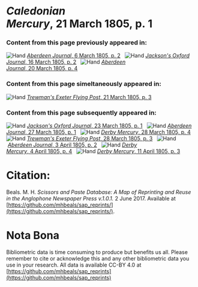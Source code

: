 # *Caledonian Mercury*, 21 March 1805, p. 1  
  
### Content from this page previously appeared in:  
![Hand](http://scissorsandpaste.net/wp-content/uploads/2017/06/smallhandpointer.png) [*Aberdeen Journal*, 6 March 1805, p. 2](https://mhbeals.github.io/sap_html/Aberdeen-Journal/Aberdeen-Journal-6-March-1805-p-2)  
![Hand](http://scissorsandpaste.net/wp-content/uploads/2017/06/smallhandpointer.png) [*Jackson's Oxford Journal*, 16 March 1805, p. 2](https://mhbeals.github.io/sap_html/Jackson's-Oxford-Journal/Jackson's-Oxford-Journal-16-March-1805-p-2)  
![Hand](http://scissorsandpaste.net/wp-content/uploads/2017/06/smallhandpointer.png) [*Aberdeen Journal*, 20 March 1805, p. 4](https://mhbeals.github.io/sap_html/Aberdeen-Journal/Aberdeen-Journal-20-March-1805-p-4)  
  
### Content from this page simeltaneously appeared in:  
![Hand](http://scissorsandpaste.net/wp-content/uploads/2017/06/smallhandpointer.png) [*Trewman's Exeter Flying Post*, 21 March 1805, p. 3](https://mhbeals.github.io/sap_html/Trewman's-Exeter-Flying-Post/Trewman's-Exeter-Flying-Post-21-March-1805-p-3)  
  
### Content from this page subsequently appeared in:  
![Hand](http://scissorsandpaste.net/wp-content/uploads/2017/06/smallhandpointer.png) [*Jackson's Oxford Journal*, 23 March 1805, p. 1](https://mhbeals.github.io/sap_html/Jackson's-Oxford-Journal/Jackson's-Oxford-Journal-23-March-1805-p-1)  
![Hand](http://scissorsandpaste.net/wp-content/uploads/2017/06/smallhandpointer.png) [*Aberdeen Journal*, 27 March 1805, p. 1](https://mhbeals.github.io/sap_html/Aberdeen-Journal/Aberdeen-Journal-27-March-1805-p-1)  
![Hand](http://scissorsandpaste.net/wp-content/uploads/2017/06/smallhandpointer.png) [*Derby Mercury*, 28 March 1805, p. 4](https://mhbeals.github.io/sap_html/Derby-Mercury/Derby-Mercury-28-March-1805-p-4)  
![Hand](http://scissorsandpaste.net/wp-content/uploads/2017/06/smallhandpointer.png) [*Trewman's Exeter Flying Post*, 28 March 1805, p. 3](https://mhbeals.github.io/sap_html/Trewman's-Exeter-Flying-Post/Trewman's-Exeter-Flying-Post-28-March-1805-p-3)  
![Hand](http://scissorsandpaste.net/wp-content/uploads/2017/06/smallhandpointer.png) [*Aberdeen Journal*, 3 April 1805, p. 2](https://mhbeals.github.io/sap_html/Aberdeen-Journal/Aberdeen-Journal-3-April-1805-p-2)  
![Hand](http://scissorsandpaste.net/wp-content/uploads/2017/06/smallhandpointer.png) [*Derby Mercury*, 4 April 1805, p. 4](https://mhbeals.github.io/sap_html/Derby-Mercury/Derby-Mercury-4-April-1805-p-4)  
![Hand](http://scissorsandpaste.net/wp-content/uploads/2017/06/smallhandpointer.png) [*Derby Mercury*, 11 April 1805, p. 3](https://mhbeals.github.io/sap_html/Derby-Mercury/Derby-Mercury-11-April-1805-p-3)  


# Citation: 

Beals. M. H. *Scissors and Paste Database: A Map of Reprinting and Reuse in the Anglophone Newspaper Press v.1.0.1.* 2 June 2017. Available at [https://github.com/mhbeals/sap_reprints/](https://github.com/mhbeals/sap_reprints/). 

# Nota Bona

Bibliometric data is time consuming to produce but benefits us all. Please remember to cite or acknowledge this and any other bibliometric data you use in your research. All data is available CC-BY 4.0 at [https://github.com/mhbeals/sap_reprints](https://github.com/mhbeals/sap_reprints)